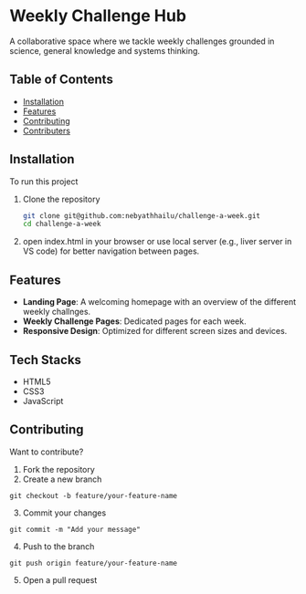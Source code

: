 # Weekly Challenge Hub
A collaborative space where we tackle weekly challenges grounded in science, general knowledge and systems thinking.

## Table of Contents
- [Installation](#installation)
- [Features](#features)
- [Contributing](#features)
- [Contributers](#contributers)

## Installation
To run this project
1. Clone the repository
   ``` bash
   git clone git@github.com:nebyathhailu/challenge-a-week.git
   cd challenge-a-week
   ```
2. open index.html in your browser or use local server (e.g., liver server in VS code) for better navigation between pages.

## Features
- **Landing Page**: A welcoming homepage with an overview of the different weekly challnges.
- **Weekly Challenge Pages**: Dedicated pages for each week.
- **Responsive Design**: Optimized for different screen sizes and devices.

## Tech Stacks
- HTML5
- CSS3
- JavaScript
  
## Contributing
Want to contribute?
1. Fork the repository
2. Create a new branch
```
git checkout -b feature/your-feature-name
```
3. Commit your changes
```
git commit -m "Add your message"
```
4. Push to the branch
```
git push origin feature/your-feature-name
```
5. Open a pull request

   
   



